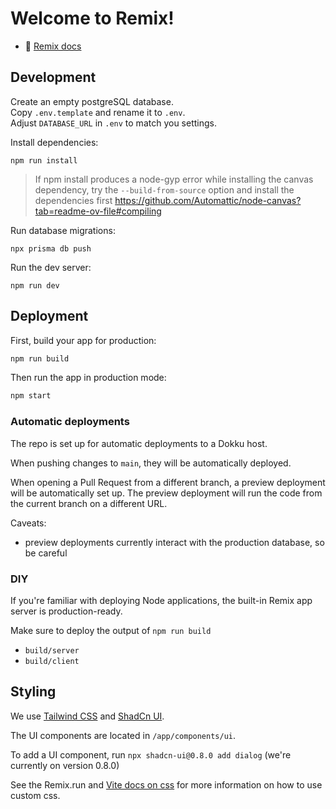 # Welcome to Remix!

-   📖 [Remix docs](https://remix.run/docs)

## Development

Create an empty postgreSQL database. \
Copy `.env.template` and rename it to `.env`. \
Adjust `DATABASE_URL` in `.env` to match you settings.

Install dependencies:

```shellscript
npm run install
```

> If npm install produces a node-gyp error while installing the canvas dependency, try the `--build-from-source` option and install the dependencies first
> https://github.com/Automattic/node-canvas?tab=readme-ov-file#compiling


Run database migrations:

```shellscript
npx prisma db push
```

Run the dev server:

```shellscript
npm run dev
```

## Deployment

First, build your app for production:

```sh
npm run build
```

Then run the app in production mode:

```sh
npm start
```

### Automatic deployments

The repo is set up for automatic deployments to a Dokku host.

When pushing changes to `main`, they will be automatically deployed.

When opening a Pull Request from a different branch, a preview deployment will be automatically set up. The preview deployment will run the code from the current branch on a different URL.

Caveats:

-   preview deployments currently interact with the production database, so be careful

### DIY

If you're familiar with deploying Node applications, the built-in Remix app server is production-ready.

Make sure to deploy the output of `npm run build`

-   `build/server`
-   `build/client`

## Styling

We use [Tailwind CSS](https://tailwindcss.com/) and [ShadCn UI](https://ui.shadcn.com/docs).

The UI components are located in `/app/components/ui`.

To add a UI component, run `npx shadcn-ui@0.8.0 add dialog` (we're currently on version 0.8.0)

See the Remix.run and [Vite docs on css](https://vitejs.dev/guide/features.html#css) for more information on how to use custom css.
